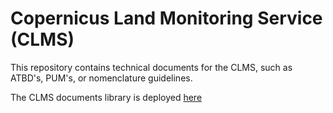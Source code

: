 # Copernicus Land Monitoring Service (CLMS)

This repository contains technical documents for the CLMS, such as ATBD's, PUM's, or nomenclature guidelines.

The CLMS documents library is deployed [here](https://eea.github.io/CLMS_documents/)

